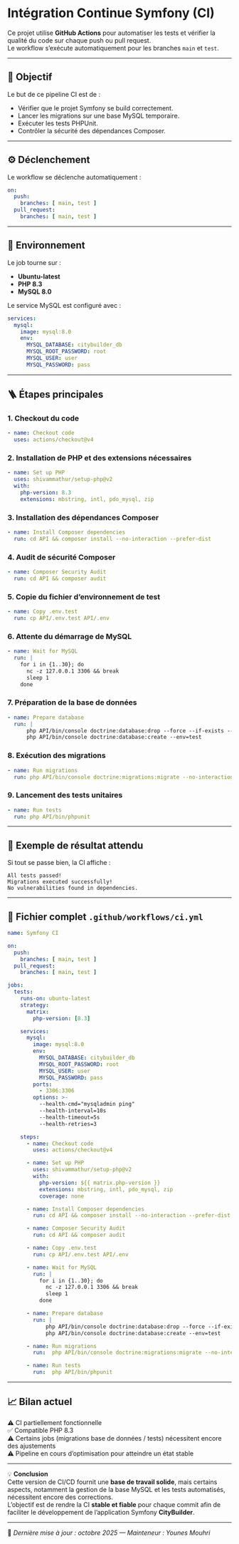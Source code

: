 # Intégration Continue Symfony (CI)

Ce projet utilise **GitHub Actions** pour automatiser les tests et vérifier la qualité du code sur chaque push ou pull request.  
Le workflow s’exécute automatiquement pour les branches `main` et `test`.

---

## 🚀 Objectif

Le but de ce pipeline CI est de :
- Vérifier que le projet Symfony se build correctement.
- Lancer les migrations sur une base MySQL temporaire.
- Exécuter les tests PHPUnit.
- Contrôler la sécurité des dépendances Composer.

---

## ⚙️ Déclenchement

Le workflow se déclenche automatiquement :
```yaml
on:
  push:
    branches: [ main, test ]
  pull_request:
    branches: [ main, test ]
```

---

## 🧱 Environnement

Le job tourne sur :
- **Ubuntu-latest**
- **PHP 8.3**
- **MySQL 8.0**

Le service MySQL est configuré avec :
```yaml
services:
  mysql:
    image: mysql:8.0
    env:
      MYSQL_DATABASE: citybuilder_db
      MYSQL_ROOT_PASSWORD: root
      MYSQL_USER: user
      MYSQL_PASSWORD: pass
```

---

## 🪜 Étapes principales

### 1. Checkout du code
```yaml
- name: Checkout code
  uses: actions/checkout@v4
```

### 2. Installation de PHP et des extensions nécessaires
```yaml
- name: Set up PHP
  uses: shivammathur/setup-php@v2
  with:
    php-version: 8.3
    extensions: mbstring, intl, pdo_mysql, zip
```

### 3. Installation des dépendances Composer
```yaml
- name: Install Composer dependencies
  run: cd API && composer install --no-interaction --prefer-dist
```

### 4. Audit de sécurité Composer
```yaml
- name: Composer Security Audit
  run: cd API && composer audit
```

### 5. Copie du fichier d’environnement de test
```yaml
- name: Copy .env.test
  run: cp API/.env.test API/.env
```

### 6. Attente du démarrage de MySQL
```yaml
- name: Wait for MySQL
  run: |
    for i in {1..30}; do
      nc -z 127.0.0.1 3306 && break
      sleep 1
    done
```

### 7. Préparation de la base de données
```yaml
- name: Prepare database
  run: |
      php API/bin/console doctrine:database:drop --force --if-exists --env=test
      php API/bin/console doctrine:database:create --env=test
```

### 8. Exécution des migrations
```yaml
- name: Run migrations
  run: php API/bin/console doctrine:migrations:migrate --no-interaction
```

### 9. Lancement des tests unitaires
```yaml
- name: Run tests
  run: php API/bin/phpunit
```

---

## 🧩 Exemple de résultat attendu

Si tout se passe bien, la CI affiche :
```
All tests passed!
Migrations executed successfully!
No vulnerabilities found in dependencies.
```
---

## 📘 Fichier complet `.github/workflows/ci.yml`

```yaml
name: Symfony CI

on:
  push:
    branches: [ main, test ]
  pull_request:
    branches: [ main, test ]

jobs:
  tests:
    runs-on: ubuntu-latest
    strategy:
      matrix:
        php-version: [8.3]

    services:
      mysql:
        image: mysql:8.0
        env:
          MYSQL_DATABASE: citybuilder_db
          MYSQL_ROOT_PASSWORD: root
          MYSQL_USER: user
          MYSQL_PASSWORD: pass
        ports:
          - 3306:3306
        options: >-
          --health-cmd="mysqladmin ping"
          --health-interval=10s
          --health-timeout=5s
          --health-retries=3

    steps:
      - name: Checkout code
        uses: actions/checkout@v4

      - name: Set up PHP
        uses: shivammathur/setup-php@v2
        with:
          php-version: ${{ matrix.php-version }}
          extensions: mbstring, intl, pdo_mysql, zip
          coverage: none

      - name: Install Composer dependencies
        run: cd API && composer install --no-interaction --prefer-dist

      - name: Composer Security Audit
        run: cd API && composer audit

      - name: Copy .env.test
        run: cp API/.env.test API/.env

      - name: Wait for MySQL
        run: |
          for i in {1..30}; do
            nc -z 127.0.0.1 3306 && break
            sleep 1
          done

      - name: Prepare database
        run: |
            php API/bin/console doctrine:database:drop --force --if-exists --env=test
            php API/bin/console doctrine:database:create --env=test

      - name: Run migrations
        run:  php API/bin/console doctrine:migrations:migrate --no-interaction

      - name: Run tests
        run:  php API/bin/phpunit
```

---

## 📈 Bilan actuel

⚠️ CI partiellement fonctionnelle  
✅ Compatible PHP 8.3  
⚠️ Certains jobs (migrations base de données / tests) nécessitent encore des ajustements  
⚠️ Pipeline en cours d’optimisation pour atteindre un état stable  

---

💡 **Conclusion**  
Cette version de CI/CD fournit une **base de travail solide**, mais certains aspects, notamment la gestion de la base MySQL et les tests automatisés, nécessitent encore des corrections.  
L’objectif est de rendre la CI **stable et fiable** pour chaque commit afin de faciliter le développement de l’application Symfony **CityBuilder**.

---

🧾 *Dernière mise à jour : octobre 2025 — Mainteneur : Younes Mouhri*

